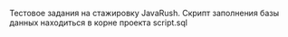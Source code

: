 Тестовое задания на стажировку JavaRush.
Скрипт заполнения базы данных находиться в корне проекта script.sql
